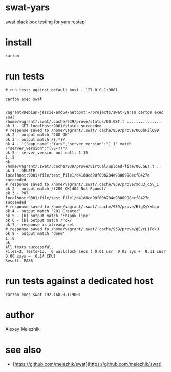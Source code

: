 # swat-yars

[swat](https://github.com/melezhik/swat) black box testing for yars restapi


# install

    carton

# run tests

    # run tests against default host - 127.0.0.1:9001

    carton exec swat


    vagrant@Debian-jessie-amd64-netboot:~/projects/swat-yars$ carton exec swat
    /home/vagrant/.swat/.cache/939/prove/status/00.GET.t ...............
    ok 1 - GET localhost:9001/status succeeded
    # response saved to /home/vagrant/.swat/.cache/939/prove/UO6bFilQB9
    ok 2 - output match '200 OK'
    ok 3 - output match /{.*}/
    ok 4 - '{"app_name":"Yars","server_version":"1.1' match /"server_version":"(\S+?)"/
    ok 5 - server_version not null: 1.15
    1..5
    ok
    /home/vagrant/.swat/.cache/939/prove/virtual/upload-file/00.GET.t ..
    ok 1 - DELETE localhost:9001/file/test_file1/d41d8cd98f00b204e9800998ecf8427e succeeded
    # response saved to /home/vagrant/.swat/.cache/939/prove/Xdu3_c5v_1
    ok 2 - output match /(200 OK|404 Not Found)/
    ok 3 - PUT localhost:9001/file/test_file1/d41d8cd98f00b204e9800998ecf8427e succeeded
    # response saved to /home/vagrant/.swat/.cache/939/prove/RlgXyYvbqo
    ok 4 - output match '201 Created'
    ok 5 - [b] output match ':blank_line'
    ok 6 - [b] output match /^ok/
    ok 7 - response is already set
    # response saved to /home/vagrant/.swat/.cache/939/prove/gEvcLjFqkU
    ok 8 - output match 'done'
    1..8
    ok
    All tests successful.
    Files=2, Tests=13,  0 wallclock secs ( 0.01 usr  0.02 sys +  0.11 cusr  0.00 csys =  0.14 CPU)
    Result: PASS
    

# run tests against a dedicated host

    carton exec swat 192.168.0.1:9001

# author

Alexey Melezhik

# see also

* [https://github.com/melezhik/swat](https://github.com/melezhik/swat)










